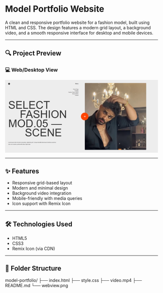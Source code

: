 # Model Portfolio Website

A clean and responsive portfolio website for a fashion model, built using HTML and CSS. The design features a modern grid layout, a background video, and a smooth responsive interface for desktop and mobile devices.

---

## 🔍 Project Preview

### 💻 Web/Desktop View

![Web View](./webview.png)

---

## ✨ Features

- Responsive grid-based layout
- Modern and minimal design
- Background video integration
- Mobile-friendly with media queries
- Icon support with Remix Icon

---

## 🛠️ Technologies Used

- HTML5
- CSS3
- Remix Icon (via CDN)

---

## 📁 Folder Structure

model-portfolio/
├── index.html
├── style.css
├── video.mp4
├── README.md
└── webview.png